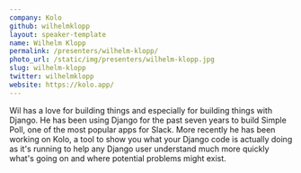 ```yaml
---
company: Kolo
github: wilhelmklopp
layout: speaker-template
name: Wilhelm Klopp
permalink: /presenters/wilhelm-klopp/
photo_url: /static/img/presenters/wilhelm-klopp.jpg
slug: wilhelm-klopp
twitter: wilhelmklopp
website: https://kolo.app/
---
```


Wil has a love for building things and especially for building things with Django. He has been using Django for the past seven years to build Simple Poll, one of the most popular apps for Slack. More recently he has been working on Kolo, a tool to show you what your Django code is actually doing as it's running to help any Django user understand much more quickly what's going on and where potential problems might exist.
